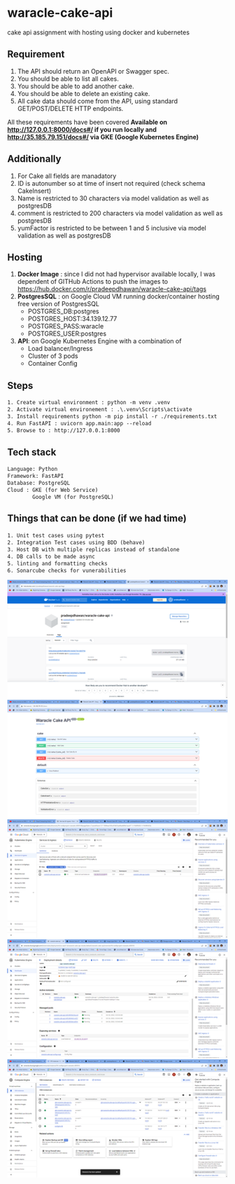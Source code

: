# waracle-cake-api
cake api assignment with hosting using docker and kubernetes

## Requirement
1. The API should return an OpenAPI or Swagger spec. 
2. You should be able to list all cakes.
3. You should be able to add another cake.
4. You should be able to delete an existing cake.
5. All cake data should come from the API, using standard GET/POST/DELETE HTTP
endpoints.

All these requirements have been covered
**Available on http://127.0.0.1:8000/docs#/ if you run locally and http://35.185.79.151/docs#/ via GKE (Google Kubernetes Engine)**

## Additionally
1. For Cake all fields are manadatory
2. ID is autonumber so at time of insert not required (check schema CakeInsert)
3. Name is restricted to 30 characters via model validation as well as postgresDB
4. comment is restricted to 200 characters via model validation as well as postgresDB
5. yumFactor is restricted to be between 1 and 5 inclusive via model validation as well as postgresDB

## Hosting
1. **Docker Image** : since I did not had hypervisor available locally, I was dependent of GITHub Actions to push the images to https://hub.docker.com/r/pradeepdhawan/waracle-cake-api/tags
2. **PostgresSQL** : on Google Cloud VM running docker/container hosting free version of PostgresSQL
    *    POSTGRES_DB:postgres
    *    POSTGRES_HOST:34.139.12.77
    *    POSTGRES_PASS:waracle
    *    POSTGRES_USER:postgres
3. **API**: on Google Kubernetes Engine with a combination of 
    * Load balancer/Ingress
    * Cluster of 3 pods
    * Container Config

## Steps
    1. Create virtual environment : python -m venv .venv
    2. Activate virtual environement : .\.venv\Scripts\activate
    3. Install requirements python -m pip install -r ./requirements.txt
    4. Run FastAPI : uvicorn app.main:app --reload
    5. Browse to : http://127.0.0.1:8000 

## Tech stack
    Language: Python
    Framework: FastAPI
    Database: PostgreSQL
    Cloud : GKE (for Web Service)
            Google VM (for PostgreSQL)

## Things that can be done (if we had time)
    1. Unit test cases using pytest
    2. Integration Test cases using BDD (behave)
    3. Host DB with multiple replicas instead of standalone
    4. DB calls to be made async
    5. linting and formatting checks
    6. Sonarcube checks for vunerabilities

![Docker Hub](dockerhub.png)
![Swagger Page from GKE](swagger.png)
![GKE](GKE.png)
![GKE](GKE_all.png)
![GCE](GCE.png)
